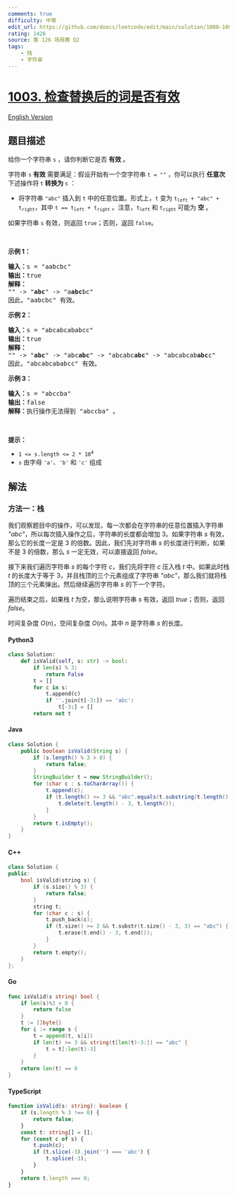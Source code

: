 ```yaml
---
comments: true
difficulty: 中等
edit_url: https://github.com/doocs/leetcode/edit/main/solution/1000-1099/1003.Check%20If%20Word%20Is%20Valid%20After%20Substitutions/README.md
rating: 1426
source: 第 126 场周赛 Q2
tags:
    - 栈
    - 字符串
---
```


<!-- problem:start -->

# [1003. 检查替换后的词是否有效](https://leetcode.cn/problems/check-if-word-is-valid-after-substitutions)

[English Version](/solution/1000-1099/1003.Check%20If%20Word%20Is%20Valid%20After%20Substitutions/README_EN.md)

## 题目描述

<!-- description:start -->

给你一个字符串 <code>s</code> ，请你判断它是否 <strong>有效</strong> 。

<p>字符串 <code>s</code> <strong>有效</strong> 需要满足：假设开始有一个空字符串 <code>t = ""</code> ，你可以执行 <strong>任意次</strong> 下述操作将<strong> </strong><code>t</code><strong> 转换为 </strong><code>s</code> ：</p>

<ul>
	<li>将字符串 <code>"abc"</code> 插入到 <code>t</code> 中的任意位置。形式上，<code>t</code> 变为 <code>t<sub>left</sub> + "abc" + t<sub>right</sub></code>，其中 <code>t == t<sub>left</sub> + t<sub>right</sub></code> 。注意，<code>t<sub>left</sub></code> 和 <code>t<sub>right</sub></code> 可能为 <strong>空</strong> 。</li>
</ul>

<p>如果字符串 <code>s</code> 有效，则返回 <code>true</code>；否则，返回 <code>false</code>。</p>

<p>&nbsp;</p>

<p><strong>示例 1：</strong></p>

<pre>
<strong>输入：</strong>s = "aabcbc"
<strong>输出：</strong>true
<strong>解释：</strong>
"" -&gt; "<strong>abc</strong>" -&gt; "a<strong>abc</strong>bc"
因此，"aabcbc" 有效。</pre>

<p><strong>示例 2：</strong></p>

<pre>
<strong>输入：</strong>s = "abcabcababcc"
<strong>输出：</strong>true
<strong>解释：</strong>
"" -&gt; "<strong>abc</strong>" -&gt; "abc<strong>abc</strong>" -&gt; "abcabc<strong>abc</strong>" -&gt; "abcabcab<strong>abc</strong>c"
因此，"abcabcababcc" 有效。</pre>

<p><strong>示例 3：</strong></p>

<pre>
<strong>输入：</strong>s = "abccba"
<strong>输出：</strong>false
<strong>解释：</strong>执行操作无法得到 "abccba" 。</pre>

<p>&nbsp;</p>

<p><strong>提示：</strong></p>

<ul>
	<li><code>1 &lt;= s.length &lt;= 2 * 10<sup>4</sup></code></li>
	<li><code>s</code> 由字母 <code>'a'</code>、<code>'b'</code> 和 <code>'c'</code> 组成</li>
</ul>

<!-- description:end -->

## 解法

<!-- solution:start -->

### 方法一：栈

我们观察题目中的操作，可以发现，每一次都会在字符串的任意位置插入字符串 $\textit{"abc"}$，所以每次插入操作之后，字符串的长度都会增加 $3$。如果字符串 $s$ 有效，那么它的长度一定是 $3$ 的倍数。因此，我们先对字符串 $s$ 的长度进行判断，如果不是 $3$ 的倍数，那么 $s$ 一定无效，可以直接返回 $\textit{false}$。

接下来我们遍历字符串 $s$ 的每个字符 $c$，我们先将字符 $c$ 压入栈 $t$ 中。如果此时栈 $t$ 的长度大于等于 $3$，并且栈顶的三个元素组成了字符串 $\textit{"abc"}$，那么我们就将栈顶的三个元素弹出。然后继续遍历字符串 $s$ 的下一个字符。

遍历结束之后，如果栈 $t$ 为空，那么说明字符串 $s$ 有效，返回 $\textit{true}$；否则，返回 $\textit{false}$。

时间复杂度 $O(n)$，空间复杂度 $O(n)$。其中 $n$ 是字符串 $s$ 的长度。

<!-- tabs:start -->

#### Python3

```python
class Solution:
    def isValid(self, s: str) -> bool:
        if len(s) % 3:
            return False
        t = []
        for c in s:
            t.append(c)
            if ''.join(t[-3:]) == 'abc':
                t[-3:] = []
        return not t
```

#### Java

```java
class Solution {
    public boolean isValid(String s) {
        if (s.length() % 3 > 0) {
            return false;
        }
        StringBuilder t = new StringBuilder();
        for (char c : s.toCharArray()) {
            t.append(c);
            if (t.length() >= 3 && "abc".equals(t.substring(t.length() - 3))) {
                t.delete(t.length() - 3, t.length());
            }
        }
        return t.isEmpty();
    }
}
```

#### C++

```cpp
class Solution {
public:
    bool isValid(string s) {
        if (s.size() % 3) {
            return false;
        }
        string t;
        for (char c : s) {
            t.push_back(c);
            if (t.size() >= 3 && t.substr(t.size() - 3, 3) == "abc") {
                t.erase(t.end() - 3, t.end());
            }
        }
        return t.empty();
    }
};
```

#### Go

```go
func isValid(s string) bool {
	if len(s)%3 > 0 {
		return false
	}
	t := []byte{}
	for i := range s {
		t = append(t, s[i])
		if len(t) >= 3 && string(t[len(t)-3:]) == "abc" {
			t = t[:len(t)-3]
		}
	}
	return len(t) == 0
}
```

#### TypeScript

```ts
function isValid(s: string): boolean {
    if (s.length % 3 !== 0) {
        return false;
    }
    const t: string[] = [];
    for (const c of s) {
        t.push(c);
        if (t.slice(-3).join('') === 'abc') {
            t.splice(-3);
        }
    }
    return t.length === 0;
}
```

<!-- tabs:end -->

<!-- solution:end -->

<!-- problem:end -->
